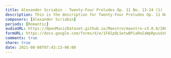 ```yaml
---
title: Alexander Scriabin - Twenty-Four Preludes Op. 11 No. 13-24 (1)
description: This is the description for Twenty-Four Preludes Op. 11 No. 13-24 by Alexander Scriabin
composers: [Alexander Scriabin]
periods: [Romantic]
audioURL: https://OpenMusicDataset.github.io/Maestro/maestro-v3.0.0/2004/MIDI-Unprocessed_XP_21_R1_2004_01_ORIG_MID--AUDIO_21_R1_2004_01_Track01_wav.midi
formURL: https://docs.google.com/forms/d/e/1FAIpQLSetwBPiaReIaWpRpusdz0td3n4Kl5taiozf2fHFgBwRh_CsCQ/viewform
comments: true
share: true
date: 2021-08-08T07:43:13-06:00
---
```

